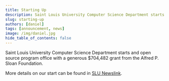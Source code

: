 ```yaml
---
title: Starting Up
description: Saint Louis University Computer Science Department starts and open source program office with a generous $704,482 grant from the Alfred P. Sloan Foundation.
slug: starting-up
authors: [daniel]
tags: [announcement, news]
image: /img/daniel.jpg
hide_table_of_contents: false
---
```


Saint Louis University Computer Science Department starts and open source program office with a generous $704,482 grant from the Alfred P. Sloan Foundation.

<!--truncate-->

More details on our start can be found in [SLU Newslink](https://www.slu.edu/news/2022/april/open-source-software-center.php).